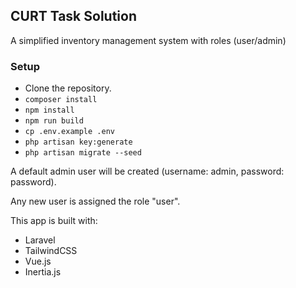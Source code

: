 ## CURT Task Solution

A simplified inventory management system with roles (user/admin)

### Setup
- Clone the repository.
- `composer install`
- `npm install`
- `npm run build`
- `cp .env.example .env`
- `php artisan key:generate`
- `php artisan migrate --seed`

A default admin user will be created (username: admin, password: password).

Any new user is assigned the role "user".

This app is built with:
- Laravel
- TailwindCSS
- Vue.js
- Inertia.js
